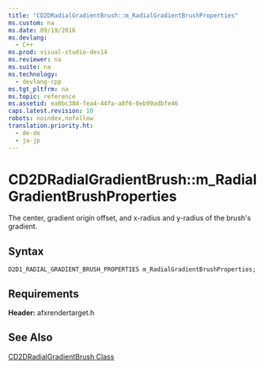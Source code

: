 ```yaml
---
title: "CD2DRadialGradientBrush::m_RadialGradientBrushProperties"
ms.custom: na
ms.date: 09/19/2016
ms.devlang: 
  - C++
ms.prod: visual-studio-dev14
ms.reviewer: na
ms.suite: na
ms.technology: 
  - devlang-cpp
ms.tgt_pltfrm: na
ms.topic: reference
ms.assetid: ea0bc38d-fea4-44fa-a8f6-0eb99adbfe46
caps.latest.revision: 10
robots: noindex,nofollow
translation.priority.ht: 
  - de-de
  - ja-jp
---
```

# CD2DRadialGradientBrush::m_RadialGradientBrushProperties
The center, gradient origin offset, and x-radius and y-radius of the brush's gradient.  
  
## Syntax  
  
```  
D2D1_RADIAL_GRADIENT_BRUSH_PROPERTIES m_RadialGradientBrushProperties;  
```  
  
## Requirements  
 **Header:** afxrendertarget.h  
  
## See Also  
 [CD2DRadialGradientBrush Class](../vs140/CD2DRadialGradientBrush-Class.md)